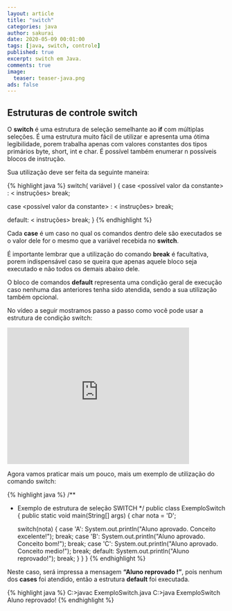 ```yaml
---
layout: article
title: "switch"
categories: java
author: sakurai
date: 2020-05-09 00:01:00
tags: [java, switch, controle]
published: true
excerpt: switch em Java.
comments: true
image:
  teaser: teaser-java.png
ads: false
---
```


## Estruturas de controle switch

O **switch** é uma estrutura de seleção semelhante ao **if** com múltiplas seleções. É uma estrutura muito fácil de utilizar e apresenta uma ótima legibilidade, porem trabalha apenas com valores constantes dos tipos primários byte, short, int e char. É possível também enumerar n possíveis blocos de instrução.

Sua utilização deve ser feita da seguinte maneira:

{% highlight java %}
switch( variável ) {
  case <possível valor da constante> :
    < instruções>
    break;

  case <possível valor da constante> :
    < instruções>
    break;

  default:
  < instruções>
    break;
}
{% endhighlight %}

Cada **case** é um caso no qual os comandos dentro dele são executados se o valor dele for o mesmo que a variável recebida no **switch**.

É importante lembrar que a utilização do comando **break** é facultativa, porem indispensável caso se queira que apenas aquele bloco seja executado e não todos os demais abaixo dele.

O bloco de comandos **default** representa uma condição geral de execução caso nenhuma das anteriores tenha sido atendida, sendo a sua utilização também opcional.

No vídeo a seguir mostramos passo a passo como você pode usar a estrutura de condição switch:

<iframe width="420" height="315" src="https://www.youtube.com/embed/ao_ngKd5gxU" frameborder="0" allowfullscreen></iframe>

Agora vamos praticar mais um pouco, mais um exemplo de utilização do comando switch:

{% highlight java %}
/**
 * Exemplo de estrutura de seleção SWITCH
 */
public class ExemploSwitch {
  public static void main(String[] args) {
    char nota = 'D';

    switch(nota) {
      case 'A':
        System.out.println("Aluno aprovado. Conceito excelente!");
        break;
      case 'B':
        System.out.println("Aluno aprovado. Conceito bom!");
        break;
      case 'C':
        System.out.println("Aluno aprovado. Conceito medio!");
        break;
      default:
        System.out.println("Aluno reprovado!");
        break;
    }
  }
}
{% endhighlight %}

Neste caso, será impressa a mensagem **“Aluno reprovado !”**, pois nenhum dos **cases** foi atendido, então a estrutura **default** foi executada.

{% highlight java %}
C:\>javac ExemploSwitch.java
C:\>java ExemploSwitch
Aluno reprovado!
{% endhighlight %}